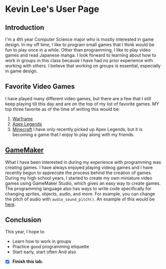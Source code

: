 # Kevin Lee's User Page
## **Introduction**
I'm a 4th year Computer Science major who is mostly interested in game design. In my off time, I like to program small games that I think would be fun to play once in a while. Other than programming, I like to play video games and read Japanese manga. I look forward to learning about how to work in groups in this class because I have had no prior experience with working with others. I believe that working on groups is essential, especially in game design.
## **Favorite Video Games**
I have played many different video games, but there are a few that I still keep playing till this day and are on the top of my list of favorite games. MY top three favorite as of the time of writing this would be:
1. [Warframe](https://www.warframe.com/)
2. [Apex Legends](https://www.ea.com/games/apex-legends)
3. [Minecraft](https://www.minecraft.net/en-us)
I have only recently picked up Apex Legends, but it is becoming a game that I enjoy to play along with my friends.
## **[GameMaker](https://www.yoyogames.com/en/gamemaker)**
What I have been interested in during my experience with programming was creating games. I have always enjoyed playing videog games and I have recently begun to appreciate the process behind the creation of games. During my high school years, I started to create my own miniature video games using GameMaker Studio, which gives an easy way to create games. The programming language also has ways to write code specifically for changing sprites, objects, audio, and more. For example, you can change the pitch of audio with `audio_sound_pitch()`. An example of this would be [here](https://www.google.com/url?sa=i&url=https%3A%2F%2Fwww.yoyogames.com%2Fen%2Fblog%2Fbest-practices-when-coding-in-gamemaker-studio-2&psig=AOvVaw1-2PRQPTisaC6rfSnVxjtE&ust=1632715144854000&source=images&cd=vfe&ved=0CAsQjRxqFwoTCNjWgITgm_MCFQAAAAAdAAAAABA6).
## Conclusion
This year, I hope to
- Learn how to work in groups
- Practice good programming etiquette
- Start early, start often
And also
- [x] **Finish this lab.**